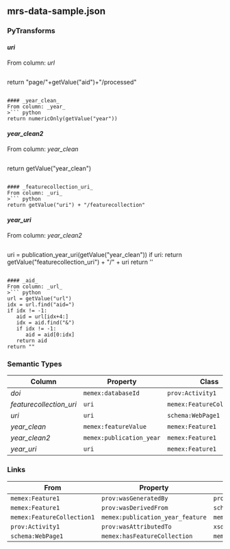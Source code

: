 ## mrs-data-sample.json

### PyTransforms
#### _uri_
From column: _url_
>``` python
return "page/"+getValue("aid")+"/processed"
```

#### _year_clean_
From column: _year_
>``` python
return numericOnly(getValue("year"))
```

#### _year_clean2_
From column: _year_clean_
>``` python
return getValue("year_clean")
```

#### _featurecollection_uri_
From column: _uri_
>``` python
return getValue("uri") + "/featurecollection"
```

#### _year_uri_
From column: _year_clean2_
>``` python
uri = publication_year_uri(getValue("year_clean"))
if uri:
  return getValue("featurecollection_uri") + "/" + uri
return ''
```

#### _aid_
From column: _url_
>``` python
url = getValue("url")
idx = url.find("aid=")
if idx != -1:
   aid = url[idx+4:]
   idx = aid.find("&")
   if idx != -1:
      aid = aid[0:idx]
   return aid
return ""
```


### Semantic Types
| Column | Property | Class |
|  ----- | -------- | ----- |
| _doi_ | `memex:databaseId` | `prov:Activity1`|
| _featurecollection_uri_ | `uri` | `memex:FeatureCollection1`|
| _uri_ | `uri` | `schema:WebPage1`|
| _year_clean_ | `memex:featureValue` | `memex:Feature1`|
| _year_clean2_ | `memex:publication_year` | `memex:Feature1`|
| _year_uri_ | `uri` | `memex:Feature1`|


### Links
| From | Property | To |
|  --- | -------- | ---|
| `memex:Feature1` | `prov:wasGeneratedBy` | `prov:Activity1`|
| `memex:Feature1` | `prov:wasDerivedFrom` | `schema:WebPage1`|
| `memex:FeatureCollection1` | `memex:publication_year_feature` | `memex:Feature1`|
| `prov:Activity1` | `prov:wasAttributedTo` | `xsd:http://dig.isi.edu/mrs/data/software/mrs/version/0.1`|
| `schema:WebPage1` | `memex:hasFeatureCollection` | `memex:FeatureCollection1`|
